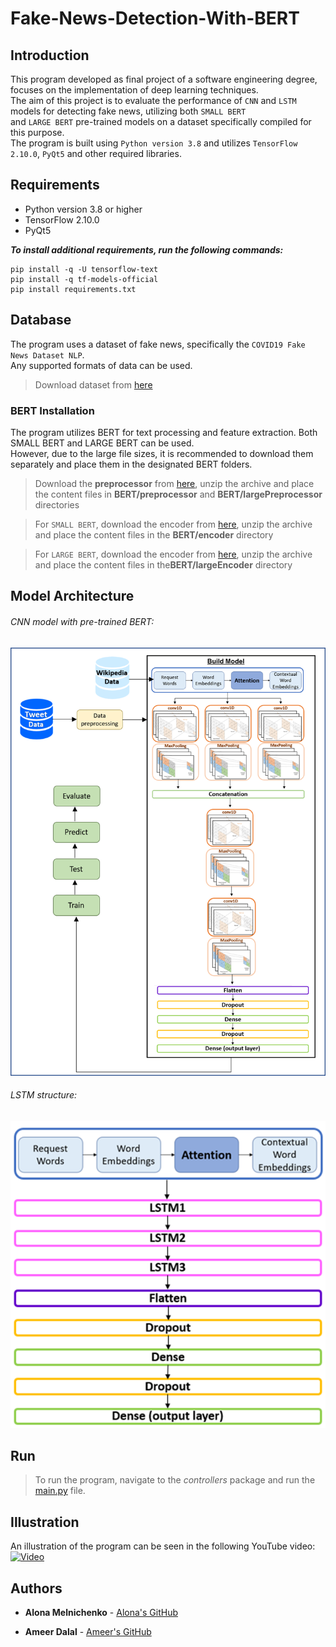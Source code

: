 # Fake-News-Detection-With-BERT
## Introduction
This program developed as final project of a software engineering degree, focuses on the implementation of deep learning techniques.\
The aim of this project is to evaluate the performance of `CNN` and `LSTM` models for detecting fake news, utilizing both `SMALL BERT`\
and `LARGE BERT` pre-trained models  on a dataset specifically compiled for this purpose.\
The program is built using `Python version 3.8` and utilizes `TensorFlow 2.10.0`, `PyQt5` and other required libraries.

## Requirements
- Python version 3.8 or higher
- TensorFlow 2.10.0
- PyQt5

***To install additional requirements, run the following commands:***
```
pip install -q -U tensorflow-text
pip install -q tf-models-official 
pip install requirements.txt
```
## Database
The program uses a dataset of fake news, specifically the `COVID19 Fake News Dataset NLP`.\
Any supported formats of data can be used.
>Download dataset from [here](https://www.kaggle.com/datasets/elvinagammed/covid19-fake-news-dataset-nlp)

### BERT Installation
The program utilizes BERT for text processing and feature extraction. Both SMALL BERT and LARGE BERT can be used.\
However, due to the large file sizes, it is recommended to download them separately and place them in the designated BERT folders.
>Download the **preprocessor** from [here](https://tfhub.dev/tensorflow/bert_en_uncased_preprocess/3), unzip the archive and place the content files in **BERT/preprocessor** and **BERT/largePreprocessor** directories

>For `SMALL BERT`, download the encoder from [here](https://tfhub.dev/tensorflow/bert_en_uncased_L-12_H-768_A-12/4), unzip the archive and place the content files in the **BERT/encoder** directory

>For `LARGE BERT`, download the encoder from [here](https://tfhub.dev/tensorflow/bert_en_uncased_L-24_H-1024_A-16/4), unzip the archive and place the content files in the**BERT/largeEncoder** directory

## Model Architecture 
###### CNN model with pre-trained BERT:
![Screenshot](icons/CNN_model.png)
###### LSTM structure:
![Screenshot](icons/LSTM_model.png)

## Run
>To run the program, navigate to the *controllers* package and run the [main.py](controllers/main.py) file.

## Illustration
An illustration of the program can be seen in the following YouTube video: 
[![Video](http://img.youtube.com/vi/G-WATkrte3g/0.jpg)](http://www.youtube.com/watch?v=G-WATkrte3g)

## Authors
- **Alona Melnichenko** - [Alona's GitHub](https://github.com/AlonaMel)

- **Ameer Dalal** - [Ameer's GitHub](https://github.com/AmeerDlal)